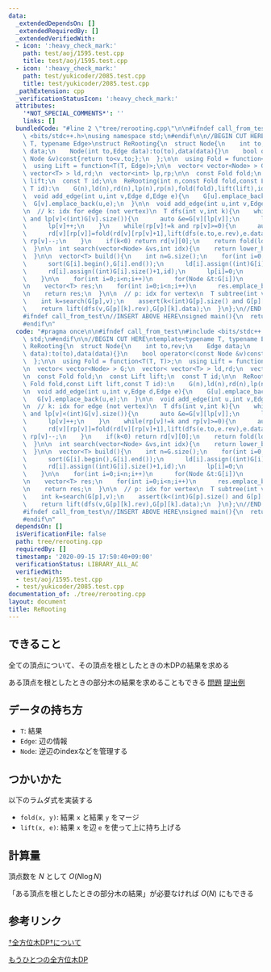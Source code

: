 ```yaml
---
data:
  _extendedDependsOn: []
  _extendedRequiredBy: []
  _extendedVerifiedWith:
  - icon: ':heavy_check_mark:'
    path: test/aoj/1595.test.cpp
    title: test/aoj/1595.test.cpp
  - icon: ':heavy_check_mark:'
    path: test/yukicoder/2085.test.cpp
    title: test/yukicoder/2085.test.cpp
  _pathExtension: cpp
  _verificationStatusIcon: ':heavy_check_mark:'
  attributes:
    '*NOT_SPECIAL_COMMENTS*': ''
    links: []
  bundledCode: "#line 2 \"tree/rerooting.cpp\"\n\n#ifndef call_from_test\n#include\
    \ <bits/stdc++.h>\nusing namespace std;\n#endif\n\n//BEGIN CUT HERE\ntemplate<typename\
    \ T, typename Edge>\nstruct ReRooting{\n  struct Node{\n    int to,rev;\n    Edge\
    \ data;\n    Node(int to,Edge data):to(to),data(data){}\n    bool operator<(const\
    \ Node &v)const{return to<v.to;};\n  };\n\n  using Fold = function<T(T, T)>;\n\
    \  using Lift = function<T(T, Edge)>;\n\n  vector< vector<Node> > G;\n  vector<\
    \ vector<T> > ld,rd;\n  vector<int> lp,rp;\n\n  const Fold fold;\n  const Lift\
    \ lift;\n  const T id;\n\n  ReRooting(int n,const Fold fold,const Lift lift,const\
    \ T id):\n    G(n),ld(n),rd(n),lp(n),rp(n),fold(fold),lift(lift),id(id){}\n\n\
    \  void add_edge(int u,int v,Edge d,Edge e){\n    G[u].emplace_back(v,d);\n  \
    \  G[v].emplace_back(u,e);\n  }\n\n  void add_edge(int u,int v,Edge d){add_edge(u,v,d,d);}\n\
    \n  // k: idx for edge (not vertex)\n  T dfs(int v,int k){\n    while(lp[v]!=k\
    \ and lp[v]<(int)G[v].size()){\n      auto &e=G[v][lp[v]];\n      ld[v][lp[v]+1]=fold(ld[v][lp[v]],lift(dfs(e.to,e.rev),e.data));\n\
    \      lp[v]++;\n    }\n    while(rp[v]!=k and rp[v]>=0){\n      auto &e=G[v][rp[v]];\n\
    \      rd[v][rp[v]]=fold(rd[v][rp[v]+1],lift(dfs(e.to,e.rev),e.data));\n     \
    \ rp[v]--;\n    }\n    if(k<0) return rd[v][0];\n    return fold(ld[v][k],rd[v][k+1]);\n\
    \  }\n\n  int search(vector<Node> &vs,int idx){\n    return lower_bound(vs.begin(),vs.end(),Node(idx,vs[0].data))-vs.begin();\n\
    \  }\n\n  vector<T> build(){\n    int n=G.size();\n    for(int i=0;i<n;i++){\n\
    \      sort(G[i].begin(),G[i].end());\n      ld[i].assign((int)G[i].size()+1,id);\n\
    \      rd[i].assign((int)G[i].size()+1,id);\n      lp[i]=0;\n      rp[i]=(int)G[i].size()-1;\n\
    \    }\n\n    for(int i=0;i<n;i++)\n      for(Node &t:G[i])\n        t.rev=search(G[t.to],i);\n\
    \n    vector<T> res;\n    for(int i=0;i<n;i++)\n      res.emplace_back(dfs(i,-1));\n\
    \n    return res;\n  }\n\n  // p: idx for vertex\n  T subtree(int v,int p){\n\
    \    int k=search(G[p],v);\n    assert(k<(int)G[p].size() and G[p][k].to==v);\n\
    \    return lift(dfs(v,G[p][k].rev),G[p][k].data);\n  }\n};\n//END CUT HERE\n\
    #ifndef call_from_test\n//INSERT ABOVE HERE\nsigned main(){\n  return 0;\n}\n\
    #endif\n"
  code: "#pragma once\n\n#ifndef call_from_test\n#include <bits/stdc++.h>\nusing namespace\
    \ std;\n#endif\n\n//BEGIN CUT HERE\ntemplate<typename T, typename Edge>\nstruct\
    \ ReRooting{\n  struct Node{\n    int to,rev;\n    Edge data;\n    Node(int to,Edge\
    \ data):to(to),data(data){}\n    bool operator<(const Node &v)const{return to<v.to;};\n\
    \  };\n\n  using Fold = function<T(T, T)>;\n  using Lift = function<T(T, Edge)>;\n\
    \n  vector< vector<Node> > G;\n  vector< vector<T> > ld,rd;\n  vector<int> lp,rp;\n\
    \n  const Fold fold;\n  const Lift lift;\n  const T id;\n\n  ReRooting(int n,const\
    \ Fold fold,const Lift lift,const T id):\n    G(n),ld(n),rd(n),lp(n),rp(n),fold(fold),lift(lift),id(id){}\n\
    \n  void add_edge(int u,int v,Edge d,Edge e){\n    G[u].emplace_back(v,d);\n \
    \   G[v].emplace_back(u,e);\n  }\n\n  void add_edge(int u,int v,Edge d){add_edge(u,v,d,d);}\n\
    \n  // k: idx for edge (not vertex)\n  T dfs(int v,int k){\n    while(lp[v]!=k\
    \ and lp[v]<(int)G[v].size()){\n      auto &e=G[v][lp[v]];\n      ld[v][lp[v]+1]=fold(ld[v][lp[v]],lift(dfs(e.to,e.rev),e.data));\n\
    \      lp[v]++;\n    }\n    while(rp[v]!=k and rp[v]>=0){\n      auto &e=G[v][rp[v]];\n\
    \      rd[v][rp[v]]=fold(rd[v][rp[v]+1],lift(dfs(e.to,e.rev),e.data));\n     \
    \ rp[v]--;\n    }\n    if(k<0) return rd[v][0];\n    return fold(ld[v][k],rd[v][k+1]);\n\
    \  }\n\n  int search(vector<Node> &vs,int idx){\n    return lower_bound(vs.begin(),vs.end(),Node(idx,vs[0].data))-vs.begin();\n\
    \  }\n\n  vector<T> build(){\n    int n=G.size();\n    for(int i=0;i<n;i++){\n\
    \      sort(G[i].begin(),G[i].end());\n      ld[i].assign((int)G[i].size()+1,id);\n\
    \      rd[i].assign((int)G[i].size()+1,id);\n      lp[i]=0;\n      rp[i]=(int)G[i].size()-1;\n\
    \    }\n\n    for(int i=0;i<n;i++)\n      for(Node &t:G[i])\n        t.rev=search(G[t.to],i);\n\
    \n    vector<T> res;\n    for(int i=0;i<n;i++)\n      res.emplace_back(dfs(i,-1));\n\
    \n    return res;\n  }\n\n  // p: idx for vertex\n  T subtree(int v,int p){\n\
    \    int k=search(G[p],v);\n    assert(k<(int)G[p].size() and G[p][k].to==v);\n\
    \    return lift(dfs(v,G[p][k].rev),G[p][k].data);\n  }\n};\n//END CUT HERE\n\
    #ifndef call_from_test\n//INSERT ABOVE HERE\nsigned main(){\n  return 0;\n}\n\
    #endif\n"
  dependsOn: []
  isVerificationFile: false
  path: tree/rerooting.cpp
  requiredBy: []
  timestamp: '2020-09-15 17:50:40+09:00'
  verificationStatus: LIBRARY_ALL_AC
  verifiedWith:
  - test/aoj/1595.test.cpp
  - test/yukicoder/2085.test.cpp
documentation_of: ./tree/rerooting.cpp
layout: document
title: ReRooting
---
```


## できること
全ての頂点について、その頂点を根としたときの木DPの結果を求める

ある頂点を根としたときの部分木の結果を求めることもできる [問題](https://atcoder.jp/contests/tenka1-2015-quala/tasks/tenka1_2015_qualA_d) [提出例](https://atcoder.jp/contests/tenka1-2015-quala/submissions/11218391)

## データの持ち方
- `T`: 結果
- `Edge`: 辺の情報
- `Node`: 逆辺のindexなどを管理する

## つかいかた
以下のラムダ式を実装する
- `fold(x, y)`: 結果 `x` と結果 `y` をマージ
- `lift(x, e)`: 結果 `x` を辺 `e` を使って上に持ち上げる

## 計算量
頂点数を $N$ として $O(N \log N)$

「ある頂点を根としたときの部分木の結果」が必要なければ $O(N)$ にもできる

## 参考リンク
[†全方位木DP†について](https://ei1333.hateblo.jp/entry/2017/04/10/224413)

[もうひとつの全方位木DP](https://ei1333.hateblo.jp/entry/2018/12/21/004022)